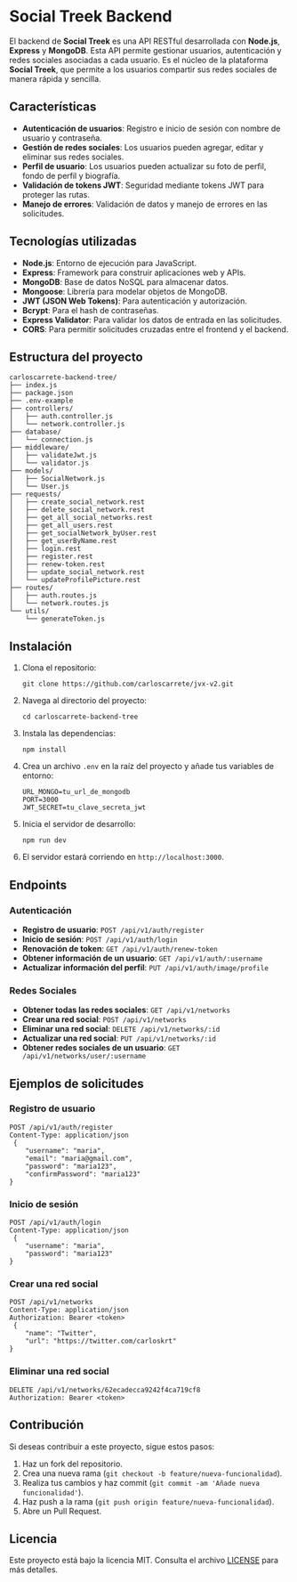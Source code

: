 # Social Treek Backend

El backend de **Social Treek** es una API RESTful desarrollada con **Node.js**, **Express** y **MongoDB**. Esta API permite gestionar usuarios, autenticación y redes sociales asociadas a cada usuario. Es el núcleo de la plataforma **Social Treek**, que permite a los usuarios compartir sus redes sociales de manera rápida y sencilla.

## Características

- **Autenticación de usuarios**: Registro e inicio de sesión con nombre de usuario y contraseña.
- **Gestión de redes sociales**: Los usuarios pueden agregar, editar y eliminar sus redes sociales.
- **Perfil de usuario**: Los usuarios pueden actualizar su foto de perfil, fondo de perfil y biografía.
- **Validación de tokens JWT**: Seguridad mediante tokens JWT para proteger las rutas.
- **Manejo de errores**: Validación de datos y manejo de errores en las solicitudes.

## Tecnologías utilizadas

- **Node.js**: Entorno de ejecución para JavaScript.
- **Express**: Framework para construir aplicaciones web y APIs.
- **MongoDB**: Base de datos NoSQL para almacenar datos.
- **Mongoose**: Librería para modelar objetos de MongoDB.
- **JWT (JSON Web Tokens)**: Para autenticación y autorización.
- **Bcrypt**: Para el hash de contraseñas.
- **Express Validator**: Para validar los datos de entrada en las solicitudes.
- **CORS**: Para permitir solicitudes cruzadas entre el frontend y el backend.

## Estructura del proyecto
	carloscarrete-backend-tree/
	├── index.js
	├── package.json
	├── .env-example
	├── controllers/
	│   ├── auth.controller.js
	│   └── network.controller.js
	├── database/
	│   └── connection.js
	├── middleware/
	│   ├── validateJwt.js
	│   └── validator.js
	├── models/
	│   ├── SocialNetwork.js
	│   └── User.js
	├── requests/
	│   ├── create_social_network.rest
	│   ├── delete_social_network.rest
	│   ├── get_all_social_networks.rest
	│   ├── get_all_users.rest
	│   ├── get_socialNetwork_byUser.rest
	│   ├── get_userByName.rest
	│   ├── login.rest
	│   ├── register.rest
	│   ├── renew-token.rest
	│   ├── update_social_network.rest
	│   └── updateProfilePicture.rest
	├── routes/
	│   ├── auth.routes.js
	│   └── network.routes.js
	└── utils/
	    └── generateToken.js

## Instalación

1.  Clona el repositorio:
    
	    git clone https://github.com/carloscarrete/jvx-v2.git
    
2.  Navega al directorio del proyecto:

	    cd carloscarrete-backend-tree
    
3.  Instala las dependencias:

	    npm install
    
4.  Crea un archivo  `.env`  en la raíz del proyecto y añade tus variables de entorno:
        
	    URL_MONGO=tu_url_de_mongodb
	    PORT=3000
	    JWT_SECRET=tu_clave_secreta_jwt
    
5.  Inicia el servidor de desarrollo:
   
   
	    npm run dev
    
6.  El servidor estará corriendo en  `http://localhost:3000`. 
## Endpoints
### Autenticación
-   **Registro de usuario**:  `POST /api/v1/auth/register`   
-   **Inicio de sesión**:  `POST /api/v1/auth/login`   
-   **Renovación de token**:  `GET /api/v1/auth/renew-token`  
-   **Obtener información de un usuario**:  `GET /api/v1/auth/:username`    
-   **Actualizar información del perfil**:  `PUT /api/v1/auth/image/profile`
### Redes Sociales
-   **Obtener todas las redes sociales**:  `GET /api/v1/networks`    
-   **Crear una red social**:  `POST /api/v1/networks`    
-   **Eliminar una red social**:  `DELETE /api/v1/networks/:id`    
-   **Actualizar una red social**:  `PUT /api/v1/networks/:id`    
-   **Obtener redes sociales de un usuario**:  `GET /api/v1/networks/user/:username`
## Ejemplos de solicitudes

### Registro de usuario

	POST /api/v1/auth/register
	Content-Type: application/json
	 {
	    "username": "maria",
	    "email": "maria@gmail.com",
	    "password": "maria123",
	    "confirmPassword": "maria123"
	}

### Inicio de sesión
	POST /api/v1/auth/login
	Content-Type: application/json
	 {
	    "username": "maria",
	    "password": "maria123"
	}

### Crear una red social
	POST /api/v1/networks
	Content-Type: application/json
	Authorization: Bearer <token>
	 {
	    "name": "Twitter",
	    "url": "https://twitter.com/carloskrt"
	}

### Eliminar una red social
	DELETE /api/v1/networks/62ecadecca9242f4ca719cf8
	Authorization: Bearer <token>
## Contribución
Si deseas contribuir a este proyecto, sigue estos pasos:
1.  Haz un fork del repositorio.   
2.  Crea una nueva rama (`git checkout -b feature/nueva-funcionalidad`).    
3.  Realiza tus cambios y haz commit (`git commit -am 'Añade nueva funcionalidad'`).    
4.  Haz push a la rama (`git push origin feature/nueva-funcionalidad`). 
5.  Abre un Pull Request.
## Licencia
Este proyecto está bajo la licencia MIT. Consulta el archivo  [LICENSE](https://license/)  para más detalles.